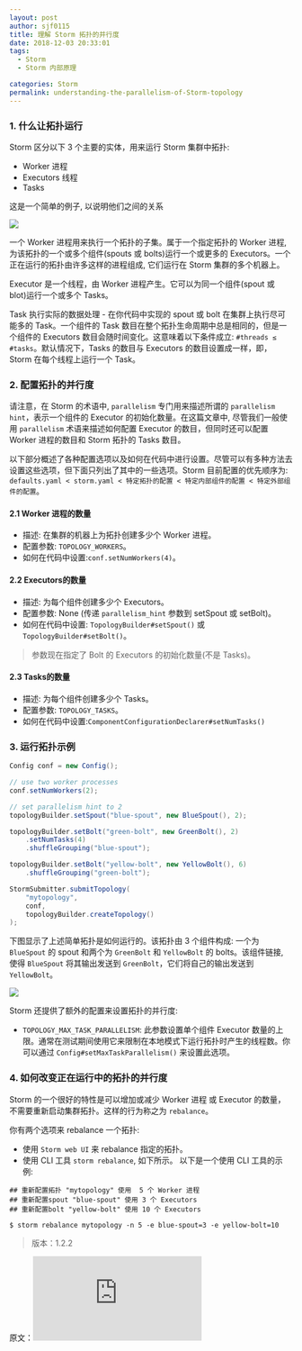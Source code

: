 ```yaml
---
layout: post
author: sjf0115
title: 理解 Storm 拓扑的并行度
date: 2018-12-03 20:33:01
tags:
  - Storm
  - Storm 内部原理

categories: Storm
permalink: understanding-the-parallelism-of-Storm-topology
---
```


### 1. 什么让拓扑运行

Storm 区分以下 3 个主要的实体，用来运行 Storm 集群中拓扑:
- Worker 进程
- Executors 线程
- Tasks

这是一个简单的例子, 以说明他们之间的关系

![](https://github.com/sjf0115/PubLearnNotes/blob/master/image/Storm/understanding-the-parallelism-of-Storm-topology-1.png?raw=true)

一个 Worker 进程用来执行一个拓扑的子集。属于一个指定拓扑的 Worker 进程, 为该拓扑的一个或多个组件(spouts 或 bolts)运行一个或更多的 Executors。一个正在运行的拓扑由许多这样的进程组成, 它们运行在 Storm 集群的多个机器上。

Executor 是一个线程，由 Worker 进程产生。它可以为同一个组件(spout 或 blot)运行一个或多个 Tasks。

Task 执行实际的数据处理 - 在你代码中实现的 spout 或 bolt 在集群上执行尽可能多的 Task。一个组件的 Task 数目在整个拓扑生命周期中总是相同的，但是一个组件的 Executors 数目会随时间变化。这意味着以下条件成立: `#threads ≤ #tasks`。默认情况下，Tasks 的数目与 Executors 的数目设置成一样，即，Storm 在每个线程上运行一个 Task。

### 2. 配置拓扑的并行度

请注意，在 Storm 的术语中, `parallelism` 专门用来描述所谓的 `parallelism hint`，表示一个组件的 Executor 的初始化数量。在这篇文章中, 尽管我们一般使用 `parallelism` 术语来描述如何配置 Executor 的数目，但同时还可以配置 Worker 进程的数目和 Storm 拓扑的 Tasks 数目。

以下部分概述了各种配置选项以及如何在代码中进行设置。尽管可以有多种方法去设置这些选项，但下面只列出了其中的一些选项。Storm 目前配置的优先顺序为: `defaults.yaml < storm.yaml < 特定拓扑的配置 < 特定内部组件的配置 < 特定外部组件的配置`。

#### 2.1 Worker 进程的数量
- 描述: 在集群的机器上为拓扑创建多少个 Worker 进程。
- 配置参数: `TOPOLOGY_WORKERS`。
- 如何在代码中设置:`conf.setNumWorkers(4)`。

#### 2.2 Executors的数量
- 描述: 为每个组件创建多少个 Executors。
- 配置参数: None (传递 `parallelism_hint` 参数到 setSpout 或 setBolt)。
- 如何在代码中设置: `TopologyBuilder#setSpout()` 或 `TopologyBuilder#setBolt()`。
> 参数现在指定了 Bolt 的 Executors 的初始化数量(不是 Tasks)。

#### 2.3 Tasks的数量
- 描述: 为每个组件创建多少个 Tasks。
- 配置参数: `TOPOLOGY_TASKS`。
- 如何在代码中设置:`ComponentConfigurationDeclarer#setNumTasks()`

### 3. 运行拓扑示例

```java
Config conf = new Config();

// use two worker processes
conf.setNumWorkers(2);

// set parallelism hint to 2
topologyBuilder.setSpout("blue-spout", new BlueSpout(), 2);

topologyBuilder.setBolt("green-bolt", new GreenBolt(), 2)
    .setNumTasks(4)
    .shuffleGrouping("blue-spout");

topologyBuilder.setBolt("yellow-bolt", new YellowBolt(), 6)
    .shuffleGrouping("green-bolt");

StormSubmitter.submitTopology(
    "mytopology",
    conf,
    topologyBuilder.createTopology()
);
```
下图显示了上述简单拓扑是如何运行的。该拓扑由 3 个组件构成: 一个为 `BlueSpout` 的 spout 和两个为 `GreenBolt` 和 `YellowBolt` 的 bolts。该组件链接, 使得 `BlueSpout` 将其输出发送到 `GreenBolt`，它们将自己的输出发送到 `YellowBolt`。

![](https://github.com/sjf0115/PubLearnNotes/blob/master/image/Storm/understanding-the-parallelism-of-Storm-topology-2.png?raw=true)

Storm 还提供了额外的配置来设置拓扑的并行度:
- `TOPOLOGY_MAX_TASK_PARALLELISM`: 此参数设置单个组件 Executor 数量的上限。通常在测试期间使用它来限制在本地模式下运行拓扑时产生的线程数。你可以通过 `Config#setMaxTaskParallelism()` 来设置此选项。

### 4. 如何改变正在运行中的拓扑的并行度

Storm 的一个很好的特性是可以增加或减少 Worker 进程 或 Executor 的数量，不需要重新启动集群拓扑。这样的行为称之为 `rebalance`。

你有两个选项来 rebalance 一个拓扑:
- 使用 `Storm web UI` 来 rebalance 指定的拓扑。
- 使用 CLI 工具 `storm rebalance`, 如下所示。
以下是一个使用 CLI 工具的示例:
```
## 重新配置拓扑 "mytopology" 使用  5 个 Worker 进程
## 重新配置spout "blue-spout" 使用 3 个 Executors
## 重新配置bolt "yellow-bolt" 使用 10 个 Executors

$ storm rebalance mytopology -n 5 -e blue-spout=3 -e yellow-bolt=10
```

> 版本：1.2.2

原文：![Understanding the Parallelism of a Storm Topology](http://storm.apache.org/releases/1.2.2/Understanding-the-parallelism-of-a-Storm-topology.html)
